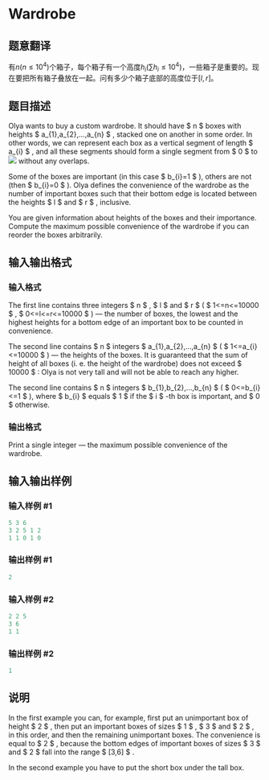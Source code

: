 # Wardrobe

## 题意翻译

有$n(n\le 10^4)$个箱子，每个箱子有一个高度$h_i(\sum h_i\le 10^4)$，一些箱子是重要的。现在要把所有箱子叠放在一起。问有多少个箱子底部的高度位于$[l,r]$。

## 题目描述

Olya wants to buy a custom wardrobe. It should have $ n $ boxes with heights $ a_{1},a_{2},...,a_{n} $ , stacked one on another in some order. In other words, we can represent each box as a vertical segment of length $ a_{i} $ , and all these segments should form a single segment from $ 0 $ to ![](https://cdn.luogu.com.cn/upload/vjudge_pic/CF924E/5093cd7c115b544583c5d55ccc379a13fe72e866.png) without any overlaps.

Some of the boxes are important (in this case $ b_{i}=1 $ ), others are not (then $ b_{i}=0 $ ). Olya defines the convenience of the wardrobe as the number of important boxes such that their bottom edge is located between the heights $ l $ and $ r $ , inclusive.

You are given information about heights of the boxes and their importance. Compute the maximum possible convenience of the wardrobe if you can reorder the boxes arbitrarily.

## 输入输出格式

### 输入格式

The first line contains three integers $ n $ , $ l $ and $ r $ ( $ 1<=n<=10000 $ , $ 0<=l<=r<=10000 $ ) — the number of boxes, the lowest and the highest heights for a bottom edge of an important box to be counted in convenience.

The second line contains $ n $ integers $ a_{1},a_{2},...,a_{n} $ ( $ 1<=a_{i}<=10000 $ ) — the heights of the boxes. It is guaranteed that the sum of height of all boxes (i. e. the height of the wardrobe) does not exceed $ 10000 $ : Olya is not very tall and will not be able to reach any higher.

The second line contains $ n $ integers $ b_{1},b_{2},...,b_{n} $ ( $ 0<=b_{i}<=1 $ ), where $ b_{i} $ equals $ 1 $ if the $ i $ -th box is important, and $ 0 $ otherwise.

### 输出格式

Print a single integer — the maximum possible convenience of the wardrobe.

## 输入输出样例

### 输入样例 #1

```cpp
5 3 6
3 2 5 1 2
1 1 0 1 0

```
### 输出样例 #1

```cpp
2

```
### 输入样例 #2

```cpp
2 2 5
3 6
1 1

```
### 输出样例 #2

```cpp
1

```
## 说明

In the first example you can, for example, first put an unimportant box of height $ 2 $ , then put an important boxes of sizes $ 1 $ , $ 3 $ and $ 2 $ , in this order, and then the remaining unimportant boxes. The convenience is equal to $ 2 $ , because the bottom edges of important boxes of sizes $ 3 $ and $ 2 $ fall into the range $ [3,6] $ .

In the second example you have to put the short box under the tall box.

